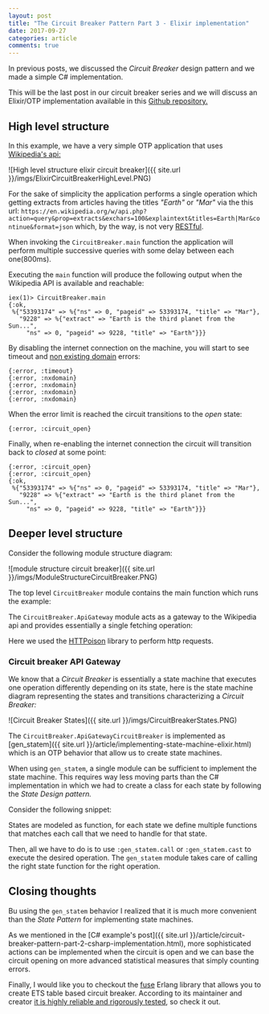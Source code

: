 ```yaml
---
layout: post
title: "The Circuit Breaker Pattern Part 3 - Elixir implementation"
date: 2017-09-27
categories: article
comments: true
---
```


In previous posts, we discussed the *Circuit Breaker* design pattern and we made a simple C# implementation.

This will be the last post in our circuit breaker series and we will discuss an Elixir/OTP implementation available in this [Github repository.](https://github.com/MissaouiChedy/circuit_breaker)


## High level structure

In this example, we have a very simple OTP application that uses [Wikipedia's api:](https://www.mediawiki.org/wiki/API:Main_page)

<div class="img-container">
![High level structure elixir circuit breaker]({{ site.url }}/imgs/ElixirCircuitBreakerHighLevel.PNG)
</div>

For the sake of simplicity the application performs a single operation which getting extracts from articles having the titles *"Earth"* or *"Mar"* via the this url: `https://en.wikipedia.org/w/api.php?action=query&prop=extracts&exchars=100&explaintext&titles=Earth|Mar&continue&format=json` which, by the way, is not very [RESTful](http://www.restapitutorial.com/lessons/whatisrest.html).

When invoking the `CircuitBreaker.main` function the application will perform multiple successive queries with some delay between each one(800ms).

Executing the `main` function will produce the following output when the Wikipedia API is available and reachable:

```
iex(1)> CircuitBreaker.main
{:ok,
 %{"53393174" => %{"ns" => 0, "pageid" => 53393174, "title" => "Mar"},
   "9228" => %{"extract" => "Earth is the third planet from the Sun...",
     "ns" => 0, "pageid" => 9228, "title" => "Earth"}}}
```

By disabling the internet connection on the machine, you will start to see timeout and [non existing domain](https://www.dnsknowledge.com/whatis/nxdomain-non-existent-domain-2/) errors:

```
{:error, :timeout}
{:error, :nxdomain}
{:error, :nxdomain}
{:error, :nxdomain}
{:error, :nxdomain}
```

When the error limit is reached the circuit transitions to the *open* state:

```
{:error, :circuit_open}
```

Finally, when re-enabling the internet connection the circuit will transition back to *closed* at some point:

```
{:error, :circuit_open}
{:error, :circuit_open}
{:ok,
 %{"53393174" => %{"ns" => 0, "pageid" => 53393174, "title" => "Mar"},
   "9228" => %{"extract" => "Earth is the third planet from the Sun...",
     "ns" => 0, "pageid" => 9228, "title" => "Earth"}}}
```


## Deeper level structure
Consider the following module structure diagram:

<div class="img-container">
![module structure circuit breaker]({{ site.url }}/imgs/ModuleStructureCircuitBreaker.PNG)
</div>

The top level `CircuitBreaker` module contains the main function which runs the example:

<script src="https://gist.github.com/MissaouiChedy/3ab799584ad7fec7ad863005ab331e69.js"></script>

The `CircuitBreaker.ApiGateway` module acts as a gateway to the Wikipedia api and provides essentially a single fetching operation:

<script src="https://gist.github.com/MissaouiChedy/209e330c0d0d8d42676a54c9f81c66a0.js"></script>

Here we used the [HTTPoison](https://github.com/edgurgel/httpoison) library to perform http requests.

### Circuit breaker API Gateway

We know that a *Circuit Breaker* is essentially a state machine that executes one operation differently depending on its state, here is the state machine diagram representing the states and transitions characterizing a *Circuit Breaker:*

<div class="img-container">
![Circuit Breaker States]({{ site.url }}/imgs/CircuitBreakerStates.PNG)
</div>

The `CircuitBreaker.ApiGatewayCircuitBreaker` is implemented as [gen_statem]({{ site.url }}/article/implementing-state-machine-elixir.html) which is an OTP behavior that allow us to create state machines.

When using `gen_statem`, a single module can be sufficient to implement the state machine. This requires way less moving parts than the C# implementation in which we had to create a class for each state by following the *State Design pattern.*

Consider the following snippet:

<script src="https://gist.github.com/MissaouiChedy/be74dadf682d85ea1b1dceda0017629d.js"></script>

States are modeled as function, for each state we define multiple functions that matches each call that we need to handle for that state.

Then, all we have to do is to use `:gen_statem.call` or `:gen_statem.cast` to execute the desired operation. The `gen_statem` module takes care of calling the right state function for the right operation.



## Closing thoughts

Bu using the `gen_statem` behavior I realized that it is much more convenient than the *State Pattern* for implementing state machines.

As we mentioned in the [C# example's post]({{ site.url }}/article/circuit-breaker-pattern-part-2-csharp-implementation.html), more sophisticated actions can be implemented when the circuit is open and we can base the circuit opening on more advanced statistical measures that simply counting errors.

Finally, I would like you to checkout the [fuse](https://github.com/jlouis/fuse) Erlang library that allows you to create ETS table based circuit breaker. According to its maintainer and creator [it is highly reliable and rigorously tested](https://www.youtube.com/watch?v=vsiNx2ttqtg&t=17m6s), so check it out.   
